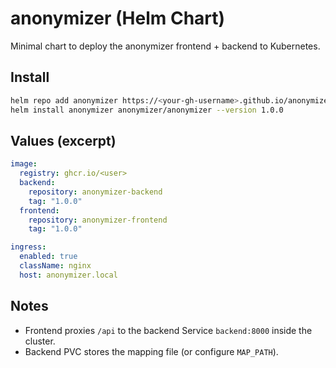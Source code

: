 # anonymizer (Helm Chart)

Minimal chart to deploy the anonymizer frontend + backend to Kubernetes.

## Install
```bash
helm repo add anonymizer https://<your-gh-username>.github.io/anonymizer-helm
helm install anonymizer anonymizer/anonymizer --version 1.0.0
```

## Values (excerpt)
```yaml
image:
  registry: ghcr.io/<user>
  backend:
    repository: anonymizer-backend
    tag: "1.0.0"
  frontend:
    repository: anonymizer-frontend
    tag: "1.0.0"

ingress:
  enabled: true
  className: nginx
  host: anonymizer.local
```

## Notes
- Frontend proxies `/api` to the backend Service `backend:8000` inside the cluster.
- Backend PVC stores the mapping file (or configure `MAP_PATH`).
